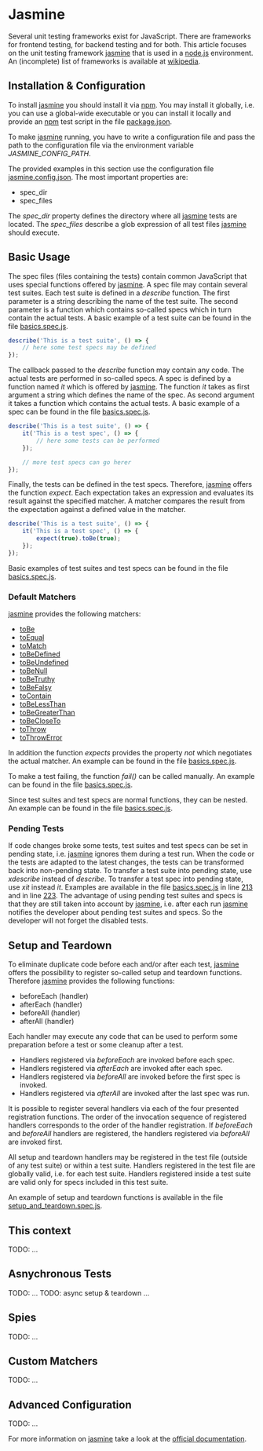 # Jasmine
Several unit testing frameworks exist for JavaScript. There are frameworks for frontend testing, for backend testing and for both. This article focuses on the unit testing framework [jasmine](http://jasmine.github.io/) that is used in a [node.js](https://nodejs.org/en/) environment. An (incomplete) list of frameworks is available at [wikipedia](https://en.wikipedia.org/wiki/List_of_unit_testing_frameworks#JavaScript).

## Installation & Configuration
To install [jasmine](http://jasmine.github.io/) you should install it via [npm](https://docs.npmjs.com/). You may install it globally, i.e. you can use a global-wide executable or you can install it locally and provide an [npm](https://docs.npmjs.com/) test script in the file [package.json](./package.json).

To make [jasmine](http://jasmine.github.io/) running, you have to write a configuration file and pass the path to the configuration file via the environment variable _JASMINE&#95;CONFIG&#95;PATH_.

The provided examples in this section use the configuration file [jasmine.config.json](./jasmine.config.json). The most important properties are:
* spec&#95;dir
* spec&#95;files

The _spec&#95;dir_ property defines the directory where all [jasmine](http://jasmine.github.io/) tests are located. The _spec&#95;files_ describe a glob expression of all test files [jasmine](http://jasmine.github.io/) should execute.

## Basic Usage
The spec files (files containing the tests) contain common JavaScript that uses special functions offered by [jasmine](http://jasmine.github.io/). A spec file may contain several test suites. Each test suite is defined in a _describe_ function. The first parameter is a string describing the name of the test suite. The second parameter is a function which contains so-called specs which in turn contain the actual tests. A basic example of a test suite can be found in the file [basics.spec.js](./basics.spec.js#L21).
```javascript
describe('This is a test suite', () => {
    // here some test specs may be defined
});
```

The callback passed to the _describe_ function may contain any code. The actual tests are performed in so-called specs. A spec is defined by a function named _it_ which is offered by [jasmine](http://jasmine.github.io/). The function _it_ takes as first argument a string which defines the name of the spec. As second argument it takes a function which contains the actual tests. A basic example of a spec can be found in the file [basics.spec.js](./basics.spec.js#L22).

```javascript
describe('This is a test suite', () => {
    it('This is a test spec', () => {
        // here some tests can be performed
    });

    // more test specs can go herer
});
```

Finally, the tests can be defined in the test specs. Therefore, [jasmine](http://jasmine.github.io/) offers the function _expect_. Each expectation takes an expression and evaluates its result against the specified matcher. A matcher compares the result from the expectation against a defined value in the matcher.

```javascript
describe('This is a test suite', () => {
    it('This is a test spec', () => {
        expect(true).toBe(true);
    });
});
```

Basic examples of test suites and test specs can be found in the file [basics.spec.js](./basics.spec.js).

### Default Matchers
[jasmine](http://jasmine.github.io/) provides the following matchers:
* [toBe](./basics.spec.js#L38)
* [toEqual](./basics.spec.js#L49)
* [toMatch](./basics.spec.js#L60)
* [toBeDefined](./basics.spec.js#L66)
* [toBeUndefined](./basics.spec.js#L74)
* [toBeNull](./basics.spec.js#L82)
* [toBeTruthy](./basics.spec.js#L87)
* [toBeFalsy](./basics.spec.js#L96)
* [toContain](./basics.spec.js#L105)
* [toBeLessThan](./basics.spec.js#L114)
* [toBeGreaterThan](./basics.spec.js#L121)
* [toBeCloseTo](./basics.spec.js#L128)
* [toThrow](./basics.spec.js#L150)
* [toThrowError](./basics.spec.js#L160)

In addition the function _expects_ provides the property _not_ which negotiates the actual matcher. An example can be found in the file [basics.spec.js](./basics.spec.js#L183).

To make a test failing, the function _fail()_ can be called manually. An example can be found in the file [basics.spec.js](./basics.spec.js#L189).

Since test suites and test specs are normal functions, they can be nested. An example can be found in the file [basics.spec.js](./basics.spec.js#L204).

### Pending Tests
If code changes broke some tests, test suites and test specs can be set in pending state, i.e. [jasmine](http://jasmine.github.io/) ignores them during a test run. When the code or the tests are adapted to the latest changes, the tests can be transformed back into non-pending state. To transfer a test suite into pending state, use _xdescribe_ instead of _describe_. To transfer a test spec into pending state, use _xit_ instead _it_. Examples are available in the file [basics.spec.js](./basics.spec.js) in line [213](./basics.spec.js#L213) and in line [223](./basics.spec.js#L223). The advantage of using pending test suites and specs is that they are still taken into account by [jasmine](http://jasmine.github.io/), i.e. after each run [jasmine](http://jasmine.github.io/) notifies the developer about pending test suites and specs. So the developer will not forget the disabled tests.


## Setup and Teardown
To eliminate duplicate code before each and/or after each test, [jasmine](http://jasmine.github.io/) offers the possibility to register so-called setup and teardown functions. Therefore [jasmine](http://jasmine.github.io/) provides the following functions:
* beforeEach (handler)
* afterEach (handler)
* beforeAll (handler)
* afterAll (handler)

Each handler may execute any code that can be used to perform some preparation before a test or some cleanup after a test.
* Handlers registered via _beforeEach_ are invoked before each spec.
* Handlers registered via _afterEach_ are invoked after each spec.
* Handlers registered via _beforeAll_ are invoked before the first spec is invoked.
* Handlers registered via _afterAll_ are invoked after the last spec was run.

It is possible to register several handlers via each of the four presented registration functions. The order of the invocation sequence of registered handlers corresponds to the order of the handler registration. If _beforeEach_ and _beforeAll_ handlers are registered, the handlers registered via _beforeAll_ are invoked first.

All setup and teardown handlers may be registered in the test file (outside of any test suite) or within a test suite. Handlers registered in the test file are globally valid, i.e. for each test suite. Handlers registered inside a test suite are valid only for specs included in this test suite.

An example of setup and teardown functions is available in the file [setup_and_teardown.spec.js](./setup_and_teardown.spec.js).

## This context
TODO: ...

## Asnychronous Tests
TODO: ...
TODO: async setup & teardown ...

## Spies
TODO: ...

## Custom Matchers
TODO: ...

## Advanced Configuration
TODO: ...

For more information on [jasmine](http://jasmine.github.io/) take a look at the [official documentation](http://jasmine.github.io/edge/introduction.html).